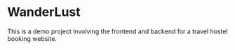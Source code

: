 # WanderLust
This is a demo project involving the frontend and backend for a travel hostel booking website.
